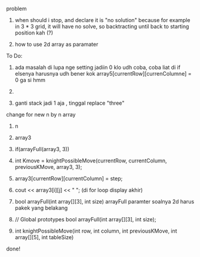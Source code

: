 
problem
1. when should i stop, and declare it is "no solution"
    because for example in 3 * 3 grid,
    it will have no solve, 
    so backtracting until back to starting position kah (?)


2. how to use 2d array as paramater 


To Do:

1. ada masalah di lupa nge setting jadiin 0 klo udh coba, coba liat di if elsenya 
harusnya udh bener kok array5[currentRow][currenColumne] = 0 ga si hmm
2. 


10. ganti stack jadi 1 aja , tinggal replace "three"



change for new n by n array
1. n
2. array3
3. if(arrayFull(array3, 3))
4. int Kmove = knightPossibleMove(currentRow, currentColumn, previousKMove, array3, 3);
5. array3[currentRow][currentColumn] = step;
6. cout << array3[i][j] << " "; (di for loop display akhir)

7. bool arrayFull(int array[][3], int size)
arrayFull paramter soalnya 2d harus pakek yang belakang

8. // Global prototypes
bool arrayFull(int array[][3], int size);

9. int knightPossibleMove(int row, int column, int previousKMove,  int array[][5], int tableSize)

done!

